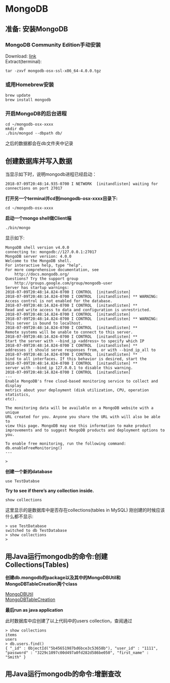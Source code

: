 # MongoDB

## 准备: 安装MongoDB

### MongoDB Community Edition手动安装
Download: [link](https://www.mongodb.org/downloads#production)				 			
Extract(terminal):	
```
tar -zxvf mongodb-osx-ssl-x86_64-4.0.0.tgz
```

### 或用Homebrew安装
```
brew update		
brew install mongodb 
```

### 开启MongoDB的后台进程
```
cd ~/mongodb-osx-xxxx 	
mkdir db 	
./bin/mongod --dbpath db/
```
之后的数据都会在db文件夹中记录


## 创建数据库并写入数据

当显示如下时，说明mongodb进程已经启动：
```
2018-07-09T20:48:14.935-0700 I NETWORK  [initandlisten] waiting for connections on port 27017
```

**打开另一个terminal并cd到mongodb-osx-xxxx目录下:**
```
cd ~/mongodb-osx-xxxx 
```
**启动一个mongo shell做Client端**
```
./bin/mongo
```
显示如下:
```
MongoDB shell version v4.0.0
connecting to: mongodb://127.0.0.1:27017
MongoDB server version: 4.0.0
Welcome to the MongoDB shell.
For interactive help, type "help".
For more comprehensive documentation, see
	http://docs.mongodb.org/
Questions? Try the support group
	http://groups.google.com/group/mongodb-user
Server has startup warnings: 
2018-07-09T20:48:14.824-0700 I CONTROL  [initandlisten] 
2018-07-09T20:48:14.824-0700 I CONTROL  [initandlisten] ** WARNING: Access control is not enabled for the database.
2018-07-09T20:48:14.824-0700 I CONTROL  [initandlisten] **          Read and write access to data and configuration is unrestricted.
2018-07-09T20:48:14.824-0700 I CONTROL  [initandlisten] 
2018-07-09T20:48:14.824-0700 I CONTROL  [initandlisten] ** WARNING: This server is bound to localhost.
2018-07-09T20:48:14.824-0700 I CONTROL  [initandlisten] **          Remote systems will be unable to connect to this server. 
2018-07-09T20:48:14.824-0700 I CONTROL  [initandlisten] **          Start the server with --bind_ip <address> to specify which IP 
2018-07-09T20:48:14.824-0700 I CONTROL  [initandlisten] **          addresses it should serve responses from, or with --bind_ip_all to
2018-07-09T20:48:14.824-0700 I CONTROL  [initandlisten] **          bind to all interfaces. If this behavior is desired, start the
2018-07-09T20:48:14.824-0700 I CONTROL  [initandlisten] **          server with --bind_ip 127.0.0.1 to disable this warning.
2018-07-09T20:48:14.824-0700 I CONTROL  [initandlisten] 
---
Enable MongoDB's free cloud-based monitoring service to collect and display
metrics about your deployment (disk utilization, CPU, operation statistics,
etc).

The monitoring data will be available on a MongoDB website with a unique
URL created for you. Anyone you share the URL with will also be able to
view this page. MongoDB may use this information to make product
improvements and to suggest MongoDB products and deployment options to you.

To enable free monitoring, run the following command:
db.enableFreeMonitoring()
---

> 
```

**创建一个新的database**
```
use TestDatabse
```
**Try to see if there’s any collection inside.**
```
show collections
```
这里显示的是数据库中是否存在collections(tables in MySQL)
刚创建的时候应该什么都不显示:
```
> use TestDatabase
switched to db TestDatabase
> show collections
> 
```

## 用Java运行mongodb的命令:创建Collections(Tables)

**创建db.mongodb的package以及其中的MongoDBUtil和MongoDBTableCreation两个class**

[MongoDBUtil](MongoDBUtil.java)  
[MongoDBTableCreation](MongoDBTableCreation.java)


**最后run as java application**

此时数据库中应创建了以上代码中的users collection，查阅通过
```
> show collections
items
users
> db.users.find()
{ "_id" : ObjectId("5b45651987bd6bce3c53658b"), "user_id" : "1111", "password" : "3229c1097c00d497a0fd282d586be050", "first_name" : "Smith" }
```


## 用Java运行mongodb的命令:增删查改
























